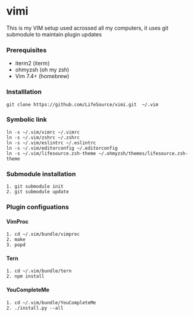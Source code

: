 # vimi
This is my VIM setup used acrossed all my computers, it uses git submodule to maintain plugin updates

### Prerequisites

- iterm2   (iterm)
- ohmyzsh  (oh my zsh)
- Vim 7.4+ (homebrew)

### Installlation

```
git clone https://github.com/LifeSource/vimi.git  ~/.vim
```

### Symbolic link

```
ln -s ~/.vim/vimrc ~/.vimrc
ln -s ~/.vim/zshrc ~/.zshrc
ln -s ~/.vim/eslintrc ~/.eslintrc
ln -s ~/.vim/editorconfig ~/.editorconfig
ln -s ~/.vim/lifesource.zsh-theme ~/.ohmyzsh/themes/lifesource.zsh-theme
```

### Submodule installation
```
1. git submodule init
2. git submodule update
```

### Plugin configuations

#### VimProc
```
1. cd ~/.vim/bundle/vimproc
2. make
3. popd
```

#### Tern
```
1. cd ~/.vim/bundle/tern
2. npm install
```

#### YouCompleteMe
```
1. cd ~/.vim/bundle/YouCompleteMe
2. ./install.py --all
```

